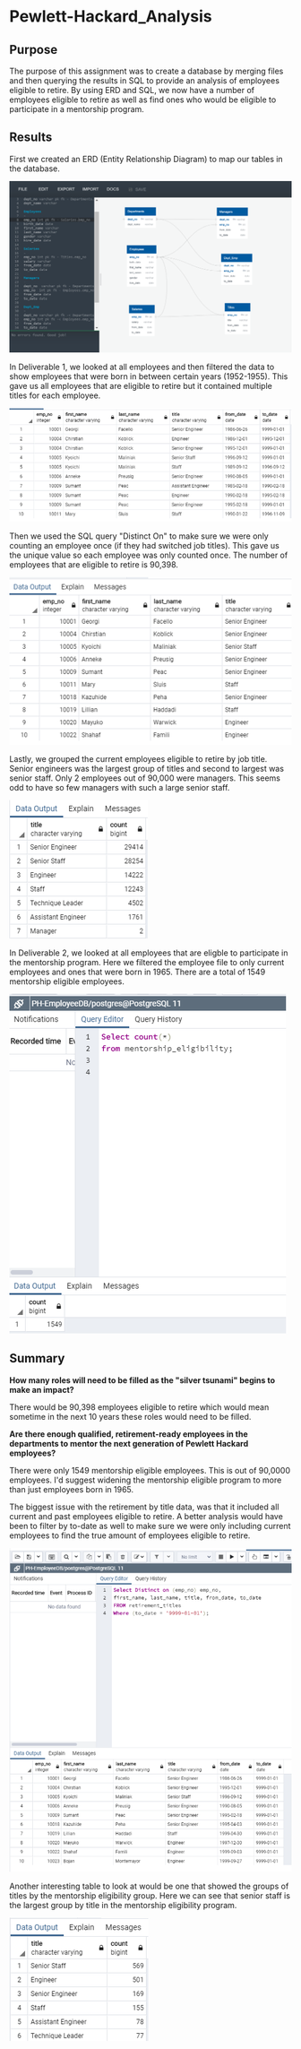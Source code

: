 # Pewlett-Hackard_Analysis

## Purpose
The purpose of this assignment was to create a database by merging files and then querying the results in SQL to provide an analysis of employees eligible to retire. By using ERD and SQL, we now have a number of employees eligible to retire as well as find ones who would be eligible to participate in a mentorship program. 

## Results

First we created an ERD (Entity Relationship Diagram) to map our tables in the database.

![](QuickDBD-export.PNG)

In Deliverable 1, we looked at all employees and then filtered the data to show employees that were born in between certain years (1952-1955). This gave us all employees that are eligible to retire but it contained multiple titles for each employee.

 ![](Resources/retirement_titles.PNG)

Then we used the SQL query "Distinct On" to make sure we were only counting an employee once (if they had switched job titles). This gave us the unique value so each employee was only counted once. The number of employees that are eligible to retire is 90,398. 

 ![](Resources/unique_titles.PNG)
 
 Lastly, we grouped the current employees eligible to retire by job title. Senior engineers was the largest group of titles and second to largest was senior staff. Only 2 employees out of 90,000 were managers. This seems odd to have so few managers with such a large senior staff. 

 ![](Resources/retiring_titles.PNG)

 In Deliverable 2, we looked at all employees that are eligble to participate in the mentorship program. Here we filtered the employee file to only current employees and ones that were born in 1965. There are a total of 1549 mentorship eligible employees. 
 
 ![](Resources/mentorship-eligibility.PNG)
 
 ## Summary
 
 **How many roles will need to be filled as the "silver tsunami" begins to make an impact?**
 
 There would be 90,398 employees eligible to retire which would mean sometime in the next 10 years these roles would need to be filled. 
 
 **Are there enough qualified, retirement-ready employees in the departments to mentor the next generation of Pewlett Hackard employees?**
 
 There were only 1549 mentorship eligible employees. This is out of 90,0000 employees. I'd suggest widening the mentorship eligible program to more than just employees born  in 1965.
 
The biggest issue with the retirement by title data, was that it included all current and past employees eligible to retire. A better analysis would have been to filter by to-date as well to make sure we were only including current employees to find the true amount of employees eligible to retire. 
 
  ![](Resources/queryforactualemployees.PNG)

 
Another interesting table to look at would be one that showed the groups of titles by the mentorship eligibility group. Here we can see that senior staff is the largest group by title in the mentorship eligibility program.
 
   ![](Resources/mentorshipbytitle.PNG)

  


